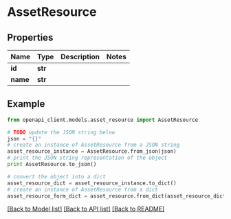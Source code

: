 # AssetResource


## Properties
Name | Type | Description | Notes
------------ | ------------- | ------------- | -------------
**id** | **str** |  | 
**name** | **str** |  | 

## Example

```python
from openapi_client.models.asset_resource import AssetResource

# TODO update the JSON string below
json = "{}"
# create an instance of AssetResource from a JSON string
asset_resource_instance = AssetResource.from_json(json)
# print the JSON string representation of the object
print AssetResource.to_json()

# convert the object into a dict
asset_resource_dict = asset_resource_instance.to_dict()
# create an instance of AssetResource from a dict
asset_resource_form_dict = asset_resource.from_dict(asset_resource_dict)
```
[[Back to Model list]](../README.md#documentation-for-models) [[Back to API list]](../README.md#documentation-for-api-endpoints) [[Back to README]](../README.md)


